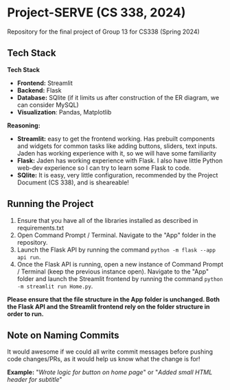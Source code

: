 # Project-SERVE (CS 338, 2024)
Repository for the final project of Group 13 for CS338 (Spring 2024)

## Tech Stack
**Tech Stack**
- **Frontend:** Streamlit
- **Backend:** Flask
- **Database:** SQlite (if it limits us after construction of the ER diagram, we can consider MySQL)
- **Visualization**: Pandas, Matplotlib

**Reasoning:**
- **Streamlit:** easy to get the frontend working. Has prebuilt components and widgets for common tasks like adding buttons, sliders, text inputs. Jaden has working experience with it, so we will have some familiarity
- **Flask:** Jaden has working experience with Flask. I also have little Python web-dev experience so I can try to learn some Flask to code.
- **SQlite:** It is easy, very little configuration, recommended by the Project Document (CS 338), and is sheareable! 

## Running the Project
1. Ensure that you have all of the libraries installed as described in requirements.txt
2. Open Command Prompt / Terminal. Navigate to the "App" folder in the repository.
3. Launch the Flask API by running the command `python -m flask --app api run`.
4. Once the Flask API is running, open a new instance of Command Prompt / Terminal (keep the previous instance open). Navigate to the "App" folder and launch the Streamlit frontend by running the command `python -m streamlit run Home.py`.

**Please ensure that the file structure in the App folder is unchanged. Both the Flask API and the Streamlit frontend rely on the folder structure in order to run.**

## Note on Naming Commits
It would awesome if we could all write commit messages before pushing code changes/PRs, as it would help us know what the change is for!

**Example:** "_Wrote logic for button on home page_" or "_Added small HTML header for subtitle_"